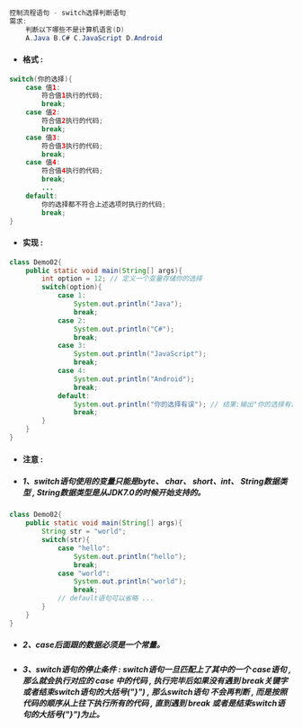 ```java
控制流程语句 - switch选择判断语句
需求:
    判断以下哪些不是计算机语言(D)
    A.Java B.C# C.JavaScript D.Android
```

* #### 格式 :

```java
switch(你的选择){
    case 值1:
        符合值1执行的代码;
        break;
    case 值2:
        符合值2执行的代码;
        break;
    case 值3:
        符合值3执行的代码;
        break;
    case 值4:
        符合值4执行的代码;
        break;
        ...
    default:
        你的选择都不符合上述选项时执行的代码;
        break;
}
```

* #### 实现 :

```java
class Demo02{
    public static void main(String[] args){
        int option = 12; // 定义一个变量存储你的选择
        switch(option){
            case 1:
                System.out.println("Java");
                break;
            case 2:
                System.out.println("C#");
                break;
            case 3:
                System.out.println("JavaScript");
                break;
            case 4:
                System.out.println("Android");
                break;
            default:
                System.out.println("你的选择有误"); // 结果:输出"你的选择有误"
                break;
        }
    }
}
```

* #### 注意 :
* ##### 1、switch语句使用的变量只能是byte、 char、 short、int、 String数据类型 , String数据类型是从JDK7.0的时候开始支持的。

```java
class Demo02{
	public static void main(String[] args){
		String str = "world";
		switch(str){
			case "hello":
				System.out.println("hello");
				break;
			case "world":
				System.out.println("world");
				break;
			// default语句可以省略 ...
		}
	}
}
```

* ##### 2、case后面跟的数据必须是一个常量。
* ##### 3、switch语句的停止条件 : switch语句一旦匹配上了其中的一个 case语句 , 那么就会执行对应的 case 中的代码 , 执行完毕后如果没有遇到 break关键字 或者结束switch语句的大括号\("}"\) , 那么switch语句 不会再判断 , 而是按照代码的顺序从上往下执行所有的代码 , 直到遇到 break 或者是结束switch语句的大括号\("}"\)为止。



